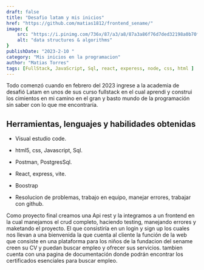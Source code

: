 ```yaml
---
draft: false
title: "Desafio latam y mis inicios"
href: "https://github.com/matias1812/frontend_sename/"
image: {
    src: "https://i.pinimg.com/736x/87/a3/a8/87a3a86f76d7ded32198a0b70f00a156.jpg",
    alt: "data structures & algorithms"
}
publishDate: "2023-2-10 "
category: "Mis inicios en la programacion"
author: "Matias Torres"
tags: [FullStack, JavaScript, Sql, react, experess, node, css, html ]
---
```


Todo comenzó cuando en febrero del 2023 ingrese a la academia de desafió Latam en unos de sus curso fullstack en el cual aprendi y construi los cimientos en mi camino en el gran y basto mundo de la programación sin saber con lo que me encontraría.    

## Herramientas, lenguajes y habilidades obtenidas 

- Visual estudio code.

- html5, css, Javascript, Sql.

- Postman, PostgresSql.

- React, express, vite.

- Boostrap

- Resolucion de problemas, trabajo en equipo, manejar errores, trabajar con github.

Como proyecto final creamos una Api rest y la integramos a un frontend en la cual manejamos el crud completo, haciendo testing, manejando errores y maketando el proyecto. El que consistiría en un login y sign up los cuales nos llevan a una bienvenida la que cuenta al cliente la función de la web que consiste en una plataforma para los niños de la fundacion del sename creen su CV y puedan buscar empleo y ofrecer sus servicios. tambien cuenta con una pagina de documentación donde podrán encontrar los certificados esenciales para buscar empleo.    



